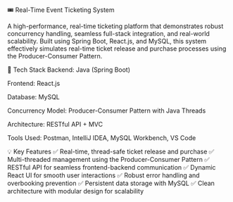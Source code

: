 
🎟️ Real-Time Event Ticketing System

A high-performance, real-time ticketing platform that demonstrates robust concurrency handling, seamless full-stack integration, and real-world scalability. Built using Spring Boot, React.js, and MySQL, this system effectively simulates real-time ticket release and purchase processes using the Producer-Consumer Pattern.

🔧 Tech Stack
Backend: Java (Spring Boot)

Frontend: React.js

Database: MySQL

Concurrency Model: Producer-Consumer Pattern with Java Threads

Architecture: RESTful API + MVC

Tools Used: Postman, IntelliJ IDEA, MySQL Workbench, VS Code

💡 Key Features
✅ Real-time, thread-safe ticket release and purchase
✅ Multi-threaded management using the Producer-Consumer Pattern
✅ RESTful API for seamless frontend-backend communication
✅ Dynamic React UI for smooth user interactions
✅ Robust error handling and overbooking prevention
✅ Persistent data storage with MySQL
✅ Clean architecture with modular design for scalability
